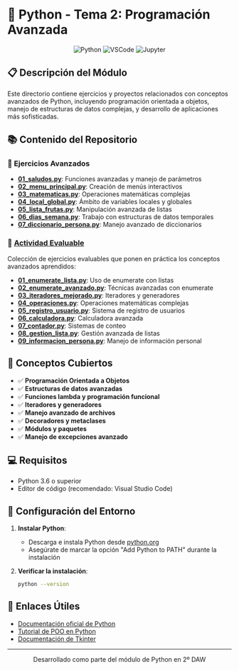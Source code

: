# 🐍 Python - Tema 2: Programación Avanzada

<div align="center">
  <img src="https://img.shields.io/badge/Python-3776AB?style=for-the-badge&logo=python&logoColor=white" alt="Python"/>
  <img src="https://img.shields.io/badge/VSCode-007ACC?style=for-the-badge&logo=visual-studio-code&logoColor=white" alt="VSCode"/>
  <img src="https://img.shields.io/badge/Jupyter-F37626?style=for-the-badge&logo=jupyter&logoColor=white" alt="Jupyter"/>
</div>

## 📋 Descripción del Módulo

Este directorio contiene ejercicios y proyectos relacionados con conceptos avanzados de Python, incluyendo programación orientada a objetos, manejo de estructuras de datos complejas, y desarrollo de aplicaciones más sofisticadas.

## 📚 Contenido del Repositorio

### 📁 Ejercicios Avanzados

- **[01_saludos.py](./01_saludos.py)**: Funciones avanzadas y manejo de parámetros
- **[02_menu_principal.py](./02_menu_principal.py)**: Creación de menús interactivos
- **[03_matematicas.py](./03_matematicas.py)**: Operaciones matemáticas complejas
- **[04_local_global.py](./04_local_global.py)**: Ámbito de variables locales y globales
- **[05_lista_frutas.py](./05_lista_frutas.py)**: Manipulación avanzada de listas
- **[06_dias_semana.py](./06_dias_semana.py)**: Trabajo con estructuras de datos temporales
- **[07_diccionario_persona.py](./07_diccionario_persona.py)**: Manejo avanzado de diccionarios

### 📁 [Actividad Evaluable](./Actividad_Evaluable/)

Colección de ejercicios evaluables que ponen en práctica los conceptos avanzados aprendidos:

- **[01_enumerate_lista.py](./Actividad_Evaluable/01_enumerate_lista.py)**: Uso de enumerate con listas
- **[02_enumerate_avanzado.py](./Actividad_Evaluable/02_enumerate_avanzado.py)**: Técnicas avanzadas con enumerate
- **[03_iteradores_mejorado.py](./Actividad_Evaluable/03_iteradores_mejorado.py)**: Iteradores y generadores
- **[04_operaciones.py](./Actividad_Evaluable/04_operaciones.py)**: Operaciones matemáticas complejas
- **[05_registro_usuario.py](./Actividad_Evaluable/05_registro_usuario.py)**: Sistema de registro de usuarios
- **[06_calculadora.py](./Actividad_Evaluable/06_calculadora.py)**: Calculadora avanzada
- **[07_contador.py](./Actividad_Evaluable/07_contador.py)**: Sistemas de conteo
- **[08_gestion_lista.py](./Actividad_Evaluable/08_gestion_lista.py)**: Gestión avanzada de listas
- **[09_informacion_persona.py](./Actividad_Evaluable/09_informacion_persona.py)**: Manejo de información personal

## 🚀 Conceptos Cubiertos

- ✅ **Programación Orientada a Objetos**
- ✅ **Estructuras de datos avanzadas**
- ✅ **Funciones lambda y programación funcional**
- ✅ **Iteradores y generadores**
- ✅ **Manejo avanzado de archivos**
- ✅ **Decoradores y metaclases**
- ✅ **Módulos y paquetes**
- ✅ **Manejo de excepciones avanzado**

## 💻 Requisitos

- Python 3.6 o superior
- Editor de código (recomendado: Visual Studio Code)

## 🔧 Configuración del Entorno

1. **Instalar Python**:
   - Descarga e instala Python desde [python.org](https://www.python.org/downloads/)
   - Asegúrate de marcar la opción "Add Python to PATH" durante la instalación

2. **Verificar la instalación**:
   ```bash
   python --version
   ```

## 🔗 Enlaces Útiles

- [Documentación oficial de Python](https://docs.python.org/es/3/)
- [Tutorial de POO en Python](https://docs.python.org/es/3/tutorial/classes.html)
- [Documentación de Tkinter](https://docs.python.org/es/3/library/tkinter.html)

---

<div align="center">
  <p>Desarrollado como parte del módulo de Python en 2º DAW</p>
</div>